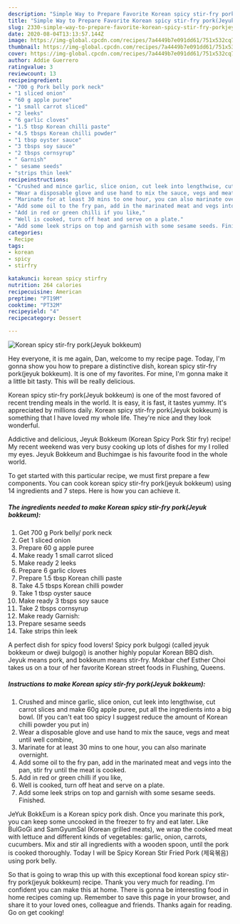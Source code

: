 ```yaml
---
description: "Simple Way to Prepare Favorite Korean spicy stir-fry pork(Jeyuk bokkeum)"
title: "Simple Way to Prepare Favorite Korean spicy stir-fry pork(Jeyuk bokkeum)"
slug: 2330-simple-way-to-prepare-favorite-korean-spicy-stir-fry-porkjeyuk-bokkeum
date: 2020-08-04T13:13:57.144Z
image: https://img-global.cpcdn.com/recipes/7a4449b7e091dd61/751x532cq70/korean-spicy-stir-fry-porkjeyuk-bokkeum-recipe-main-photo.jpg
thumbnail: https://img-global.cpcdn.com/recipes/7a4449b7e091dd61/751x532cq70/korean-spicy-stir-fry-porkjeyuk-bokkeum-recipe-main-photo.jpg
cover: https://img-global.cpcdn.com/recipes/7a4449b7e091dd61/751x532cq70/korean-spicy-stir-fry-porkjeyuk-bokkeum-recipe-main-photo.jpg
author: Addie Guerrero
ratingvalue: 3
reviewcount: 13
recipeingredient:
- "700 g Pork belly pork neck"
- "1 sliced onion"
- "60 g apple puree"
- "1 small carrot sliced"
- "2 leeks"
- "6 garlic cloves"
- "1.5 tbsp Korean chilli paste"
- "4.5 tbsps Korean chilli powder"
- "1 tbsp oyster sauce"
- "3 tbsps soy sauce"
- "2 tbsps cornsyrup"
- " Garnish"
- " sesame seeds"
- "strips thin leek"
recipeinstructions:
- "Crushed and mince garlic, slice onion, cut leek into lengthwise, cut carrot slices and make 60g apple puree, put all the ingredients into a big bowl. (If you can&#39;t eat too spicy I suggest reduce the amount of Korean chilli powder you put in)"
- "Wear a disposable glove and use hand to mix the sauce, vegs and meat until well combine,"
- "Marinate for at least 30 mins to one hour, you can also marinate overnight."
- "Add some oil to the fry pan, add in the marinated meat and vegs into the pan, stir fry until the meat is cooked."
- "Add in red or green chilli if you like,"
- "Well is cooked, turn off heat and serve on a plate."
- "Add some leek strips on top and garnish with some sesame seeds. Finished."
categories:
- Recipe
tags:
- korean
- spicy
- stirfry

katakunci: korean spicy stirfry 
nutrition: 264 calories
recipecuisine: American
preptime: "PT19M"
cooktime: "PT32M"
recipeyield: "4"
recipecategory: Dessert

---
```



![Korean spicy stir-fry pork(Jeyuk bokkeum)](https://img-global.cpcdn.com/recipes/7a4449b7e091dd61/751x532cq70/korean-spicy-stir-fry-porkjeyuk-bokkeum-recipe-main-photo.jpg)

Hey everyone, it is me again, Dan, welcome to my recipe page. Today, I'm gonna show you how to prepare a distinctive dish, korean spicy stir-fry pork(jeyuk bokkeum). It is one of my favorites. For mine, I'm gonna make it a little bit tasty. This will be really delicious.

Korean spicy stir-fry pork(Jeyuk bokkeum) is one of the most favored of recent trending meals in the world. It is easy, it is fast, it tastes yummy. It's appreciated by millions daily. Korean spicy stir-fry pork(Jeyuk bokkeum) is something that I have loved my whole life. They're nice and they look wonderful.

Addictive and delicious, Jeyuk Bokkeum (Korean Spicy Pork Stir fry) recipe! My recent weekend was very busy cooking up lots of dishes for my I rolled my eyes. Jeyuk Bokkeum and Buchimgae is his favourite food in the whole world.


To get started with this particular recipe, we must first prepare a few components. You can cook korean spicy stir-fry pork(jeyuk bokkeum) using 14 ingredients and 7 steps. Here is how you can achieve it.

<!--inarticleads1-->

##### The ingredients needed to make Korean spicy stir-fry pork(Jeyuk bokkeum):

1. Get 700 g Pork belly/ pork neck
1. Get 1 sliced onion
1. Prepare 60 g apple puree
1. Make ready 1 small carrot sliced
1. Make ready 2 leeks
1. Prepare 6 garlic cloves
1. Prepare 1.5 tbsp Korean chilli paste
1. Take 4.5 tbsps Korean chilli powder
1. Take 1 tbsp oyster sauce
1. Make ready 3 tbsps soy sauce
1. Take 2 tbsps cornsyrup
1. Make ready  Garnish:
1. Prepare  sesame seeds
1. Take strips thin leek


A perfect dish for spicy food lovers! Spicy pork bulgogi (called jeyuk bokkeum or dweji bulgogi) is another highly popular Korean BBQ dish. Jeyuk means pork, and bokkeum means stir-fry. Mokbar chef Esther Choi takes us on a tour of her favorite Korean street foods in Flushing, Queens. 

<!--inarticleads2-->

##### Instructions to make Korean spicy stir-fry pork(Jeyuk bokkeum):

1. Crushed and mince garlic, slice onion, cut leek into lengthwise, cut carrot slices and make 60g apple puree, put all the ingredients into a big bowl. (If you can&#39;t eat too spicy I suggest reduce the amount of Korean chilli powder you put in)
1. Wear a disposable glove and use hand to mix the sauce, vegs and meat until well combine,
1. Marinate for at least 30 mins to one hour, you can also marinate overnight.
1. Add some oil to the fry pan, add in the marinated meat and vegs into the pan, stir fry until the meat is cooked.
1. Add in red or green chilli if you like,
1. Well is cooked, turn off heat and serve on a plate.
1. Add some leek strips on top and garnish with some sesame seeds. Finished.


JeYuk BokkEum is a Korean spicy pork dish. Once you marinate this pork, you can keep some uncooked in the freezer to fry and eat later. Like BulGoGi and SamGyumSal (Korean grilled meats), we wrap the cooked meat with lettuce and different kinds of vegetables: garlic, onion, carrots, cucumbers. Mix and stir all ingredients with a wooden spoon, until the pork is cooked thoroughly. Today I will be Spicy Korean Stir Fried Pork (제육볶음) using pork belly. 

So that is going to wrap this up with this exceptional food korean spicy stir-fry pork(jeyuk bokkeum) recipe. Thank you very much for reading. I'm confident you can make this at home. There is gonna be interesting food in home recipes coming up. Remember to save this page in your browser, and share it to your loved ones, colleague and friends. Thanks again for reading. Go on get cooking!
